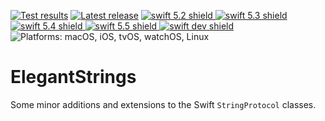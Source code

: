 [comment]: <> (Header Generated by ActionStatus 2.0.5 - 461)

[![Test results][tests shield]][actions] [![Latest release][release shield]][releases] [![swift 5.2 shield] ![swift 5.3 shield] ![swift 5.4 shield] ![swift 5.5 shield] ![swift dev shield]][swift] ![Platforms: macOS, iOS, tvOS, watchOS, Linux][platforms shield]

[release shield]: https://img.shields.io/github/v/release/elegantchaos/ElegantStrings
[platforms shield]: https://img.shields.io/badge/platforms-macOS_iOS_tvOS_watchOS_Linux-lightgrey.svg?style=flat "macOS, iOS, tvOS, watchOS, Linux"
[tests shield]: https://github.com/elegantchaos/ElegantStrings/workflows/Tests/badge.svg
[swift 5.2 shield]: https://img.shields.io/badge/swift-5.2-F05138.svg "Swift 5.2"
[swift 5.3 shield]: https://img.shields.io/badge/swift-5.3-F05138.svg "Swift 5.3"
[swift 5.4 shield]: https://img.shields.io/badge/swift-5.4-F05138.svg "Swift 5.4"
[swift 5.5 shield]: https://img.shields.io/badge/swift-5.5-F05138.svg "Swift 5.5"
[swift dev shield]: https://img.shields.io/badge/swift-dev-F05138.svg "Swift dev"

[swift]: https://swift.org
[releases]: https://github.com/elegantchaos/ElegantStrings/releases
[actions]: https://github.com/elegantchaos/ElegantStrings/actions

[comment]: <> (End of ActionStatus Header)

# ElegantStrings

Some minor additions and extensions to the Swift `StringProtocol` classes.

